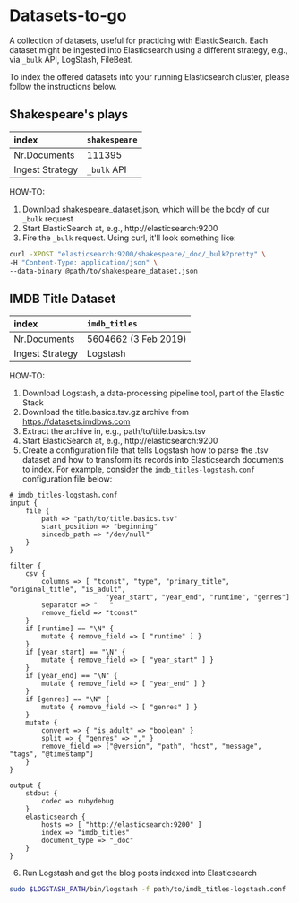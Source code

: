 # Datasets-to-go
A collection of datasets, useful for practicing with ElasticSearch. Each dataset might be ingested into Elasticsearch using a different strategy, e.g., via `_bulk` API, LogStash, FileBeat.

To index the offered datasets into your running Elasticsearch cluster, please follow the instructions below.

## Shakespeare's plays
| index | `shakespeare`|
|:--|:---|
| Nr.Documents | 111395 |
| Ingest Strategy | `_bulk` API |

HOW-TO:
1. Download shakespeare_dataset.json, which will be the body of our `_bulk` request
2. Start ElasticSearch at, e.g., http://elasticsearch:9200
3. Fire the `_bulk` request. Using curl, it'll look something like:

```zsh
curl -XPOST "elasticsearch:9200/shakespeare/_doc/_bulk?pretty" \
-H "Content-Type: application/json" \
--data-binary @path/to/shakespeare_dataset.json
```

## IMDB Title Dataset
| index | `imdb_titles`|
|:--|:---|
| Nr.Documents | 5604662 (3 Feb 2019) |
| Ingest Strategy | Logstash |

HOW-TO:
1. Download Logstash, a data-processing pipeline tool, part of the Elastic Stack
2. Download the title.basics.tsv.gz archive from https://datasets.imdbws.com
3. Extract the archive in, e.g., path/to/title.basics.tsv
4. Start ElasticSearch at, e.g., http://elasticsearch:9200
5. Create a configuration file that tells Logstash how to parse the .tsv dataset and how to transform its records into Elasticsearch documents to index. For example, consider the `imdb_titles-logstash.conf` configuration file below:

```
# imdb_titles-logstash.conf
input {
    file {
        path => "path/to/title.basics.tsv"
        start_position => "beginning"
        sincedb_path => "/dev/null"
    }
}

filter {
    csv {
        columns => [ "tconst", "type", "primary_title", "original_title", "is_adult",
                        "year_start", "year_end", "runtime", "genres"]
        separator => "   "
        remove_field => "tconst"
    }
    if [runtime] == "\N" {
        mutate { remove_field => [ "runtime" ] }
    }
    if [year_start] == "\N" {
        mutate { remove_field => [ "year_start" ] }
    }
    if [year_end] == "\N" {
        mutate { remove_field => [ "year_end" ] }
    }
    if [genres] == "\N" {
        mutate { remove_field => [ "genres" ] }
    }
    mutate {
        convert => { "is_adult" => "boolean" }
        split => { "genres" => "," }
        remove_field => ["@version", "path", "host", "message", "tags", "@timestamp"]
    }
}

output {
    stdout {
        codec => rubydebug
    }
    elasticsearch {
        hosts => [ "http://elasticsearch:9200" ]
        index => "imdb_titles"
        document_type => "_doc"
    }
}
```

6. Run Logstash and get the blog posts indexed into Elasticsearch

```bash
sudo $LOGSTASH_PATH/bin/logstash -f path/to/imdb_titles-logstash.conf
```
